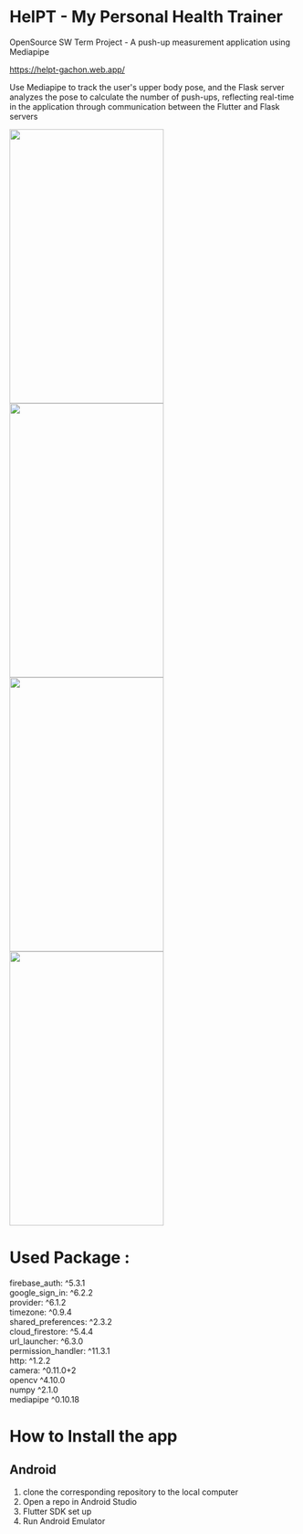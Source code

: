 # **HelPT - My Personal Health Trainer**
OpenSource SW Term Project - A push-up measurement application using Mediapipe

https://helpt-gachon.web.app/

Use Mediapipe to track the user's upper body pose, and the Flask server analyzes the pose to calculate the number of push-ups, reflecting real-time in the application through communication between the Flutter and Flask servers  

<img src="https://github.com/user-attachments/assets/e0627392-dd11-409d-9efe-c72a9ae0652f" width="270" height="480"/>
<img src="https://github.com/user-attachments/assets/b847c9da-1fa3-41b2-ba5a-a9473a65c46f" width="270" height="480"/>
<img src="https://github.com/user-attachments/assets/c3741658-97db-41ff-b27b-074aea08f6fa" width="270" height="480"/>
<img src="https://github.com/user-attachments/assets/23e87b4e-5e53-4d40-9da9-1f0e57db4074" width="270" height="480"/>

# Used Package :
  firebase_auth: ^5.3.1<br/>
  google_sign_in: ^6.2.2<br/>
  provider: ^6.1.2<br/>
  timezone: ^0.9.4<br/>
  shared_preferences: ^2.3.2<br/>
  cloud_firestore: ^5.4.4<br/>
  url_launcher: ^6.3.0<br/>
  permission_handler: ^11.3.1<br/>
  http: ^1.2.2<br/>
  camera: ^0.11.0+2<br/>
  opencv ^4.10.0<br/>
  numpy ^2.1.0</br>
  mediapipe ^0.10.18

# How to Install the app

## Android
1. clone the corresponding repository to the local computer	
2. Open a repo in Android Studio
3. Flutter SDK set up
4. Run Android Emulator

